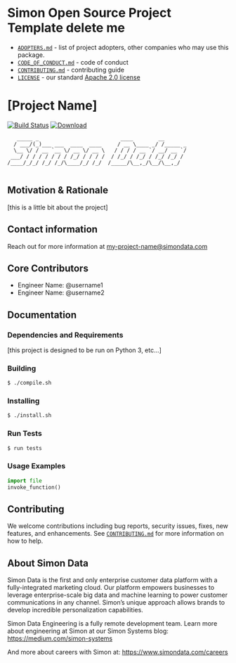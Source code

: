 # Simon Open Source Project Template __delete me__

- [`ADOPTERS.md`](ADOPTERS.md) - list of project adopters, other companies who may use this package.
- [`CODE_OF_CONDUCT.md`](CODE_OF_CONDUCT.md) - code of conduct
- [`CONTRIBUTING.md`](CONTRIBUTING.md) - contributing guide
- [`LICENSE`](LICENSE) - our standard [Apache 2.0 license](https://www.apache.org/licenses/LICENSE-2.0)


# [Project Name]

[![Build Status](https://travis-ci.org/package-name.svg?branch=master)](https://travis-ci.org/package-name)
[![Download](https://api.bintray.com/packages/package-name/images/download.svg)](https://bintray.com/package-name/_latestVersion)


```
   _____ _                          ____        __       
  / ___/(_)___ ___  ____  ____     / __ \____ _/ /_____ _
  \__ \/ / __ `__ \/ __ \/ __ \   / / / / __ `/ __/ __ `/
 ___/ / / / / / / / /_/ / / / /  / /_/ / /_/ / /_/ /_/ / 
/____/_/_/ /_/ /_/\____/_/ /_/  /_____/\__,_/\__/\__,_/  
                                                         
```
## Motivation & Rationale
[this is a little bit about the project]

## Contact information
Reach out for more information at my-project-name@simondata.com

## Core Contributors
* Engineer Name: @username1
* Engineer Name: @username2

## Documentation

### Dependencies and Requirements
[this project is designed to be run on Python 3, etc...]

### Building
```sh
$ ./compile.sh
```

### Installing
```sh
$ ./install.sh
```

### Run Tests
```sh
$ run tests
```
### Usage Examples
```py
import file
invoke_function()
```

## Contributing
We welcome contributions including bug reports, security issues, fixes, new features, and enhancements.
See [`CONTRIBUTING.md`](CONTRIBUTING.md) for more information on how to help.

## About Simon Data
Simon Data is the first and only enterprise customer data platform with a fully-integrated marketing cloud. Our platform empowers businesses to leverage enterprise-scale big data and machine learning to power customer communications in any channel. Simon’s unique approach allows brands to develop incredible personalization capabilities.

Simon Data Engineering is a fully remote development team. Learn more about engineering at Simon at our Simon Systems blog:
https://medium.com/simon-systems

And more about careers with Simon at:
https://www.simondata.com/careers
